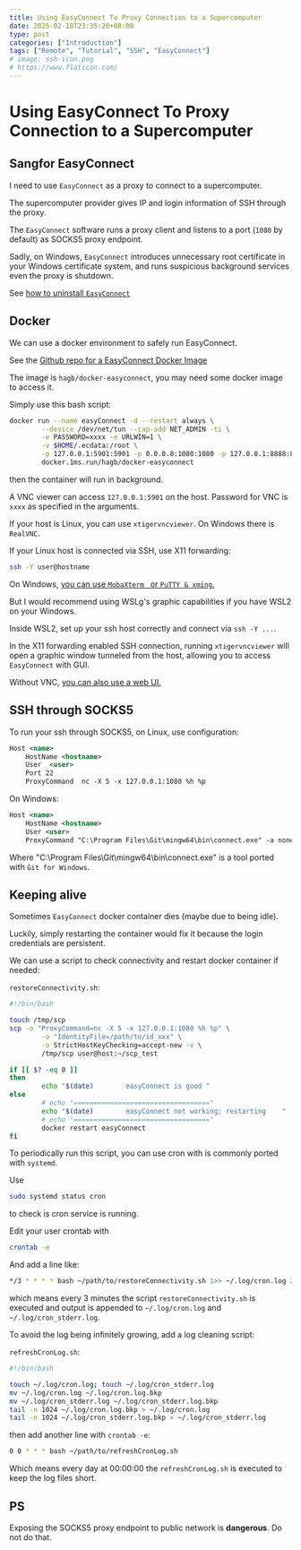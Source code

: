```yaml
---
title: Using EasyConnect To Proxy Connection to a Supercomputer
date: 2025-02-18T23:35:20+08:00
type: post
categories: ["Introduction"]
tags: ["Remote", "Tutorial", "SSH", "EasyConnect"]
# image: ssh-icon.png
# https://www.flaticon.com/
---
```


# Using EasyConnect To Proxy Connection to a Supercomputer

## Sangfor EasyConnect

I need to use `EasyConnect` as a proxy to connect to a supercomputer.

The supercomputer provider gives IP and login information of SSH through the proxy. 

The `EasyConnect` software runs a proxy client and listens to a port (`1080` by default) as SOCKS5 proxy endpoint.

Sadly, on Windows, `EasyConnect` introduces unnecessary root certificate in your Windows certificate system, and runs suspicious background services even the proxy is shutdown. 

See [how to uninstall `EasyConnect`](https://blog.csdn.net/m0_52116878/article/details/139015155)

## Docker

We can use a docker environment to safely run EasyConnect.

See the [Github repo for a EasyConnect Docker Image](https://github.com/docker-easyconnect/docker-easyconnect)

The image is `hagb/docker-easyconnect`, you may need some docker image to access it.

Simply use this bash script:

```bash
docker run --name easyConnect -d --restart always \
        --device /dev/net/tun --cap-add NET_ADMIN -ti \
        -e PASSWORD=xxxx -e URLWIN=1 \
        -v $HOME/.ecdata:/root \
        -p 127.0.0.1:5901:5901 -p 0.0.0.0:1080:1080 -p 127.0.0.1:8888:8888 \
        docker.1ms.run/hagb/docker-easyconnect
```

then the container will run in background.

A VNC viewer can access `127.0.0.1:5901` on the host. Password for VNC is `xxxx` as specified in the arguments. 

If your host is Linux, you can use `xtigervncviewer`. On Windows there is `RealVNC`.

If your Linux host is connected via SSH, use X11 forwarding:

```bash
ssh -Y user@hostname
```

On Windows, [you can use `MobaXterm ` or `PuTTY & xming`.](https://it.engineering.oregonstate.edu/run-x11-application-windows)

But I would recommend using WSLg's graphic capabilities if you have WSL2 on your Windows.

Inside WSL2, set up your ssh host correctly and connect via `ssh -Y ...`.

In the X11 forwarding enabled SSH connection, running `xtigervncviewer` will open a graphic window tunneled from the host, allowing you to access `EasyConnect` with GUI.

Without VNC, [you can also use a web UI.](https://github.com/docker-easyconnect/docker-easyconnect/blob/master/doc/usage.md#web-%E7%99%BB%E5%BD%95)

## SSH through SOCKS5

To run your ssh through SOCKS5, on Linux, use configuration:

``` xml
Host <name>
    HostName <hostname>
    User  <user>
    Port 22
    ProxyCommand  nc -X 5 -x 127.0.0.1:1080 %h %p
```

On Windows:

```xml
Host <name>
    HostName <hostname>
    User <user>
    ProxyCommand "C:\Program Files\Git\mingw64\bin\connect.exe" -a none -S localhost:31080 %h %p    
```

Where "C:\Program Files\Git\mingw64\bin\connect.exe" is a tool ported with `Git for Windows`.

## Keeping alive

Sometimes `EasyConnect` docker container dies (maybe due to being idle). 

Luckily, simply restarting the container would fix it because the login credentials are persistent.

We can use a script to check connectivity and restart docker container if needed:

`restoreConnectivity.sh`:

```bash
#!/bin/bash

touch /tmp/scp
scp -o "ProxyCommand=nc -X 5 -x 127.0.0.1:1080 %h %p" \
        -o "IdentityFile=/path/to/id_xxx" \
        -o StrictHostKeyChecking=accept-new -v \
        /tmp/scp user@host:~/scp_test

if [[ $? -eq 0 ]]
then
        echo "$(date)        easyConnect is good "
else
        # echo "=================================="
        echo "$(date)        easyConnect not working; restarting    "
        # echo "=================================="
        docker restart easyConnect
fi
```

To periodically run this script, you can use cron with is commonly ported with `systemd`. 

Use

```bash
sudo systemd status cron
```

to check is cron service is running.

Edit your user crontab with

```bash
crontab -e
```

And add a line like:

``` bash
*/3 * * * * bash ~/path/to/restoreConnectivity.sh 1>> ~/.log/cron.log 2>> ~/.log/cron_stderr.log
```

which means every 3 minutes the script `restoreConnectivity.sh` is executed and output is appended to `~/.log/cron.log` and `~/.log/cron_stderr.log`. 

To avoid the log being infinitely growing, add a log cleaning script:

`refreshCronLog.sh`:

```bash
#!/bin/bash

touch ~/.log/cron.log; touch ~/.log/cron_stderr.log
mv ~/.log/cron.log ~/.log/cron.log.bkp
mv ~/.log/cron_stderr.log ~/.log/cron_stderr.log.bkp
tail -n 1024 ~/.log/cron.log.bkp > ~/.log/cron.log
tail -n 1024 ~/.log/cron_stderr.log.bkp > ~/.log/cron_stderr.log
```

then add another line with `crontab -e`:

```bash
0 0 * * * bash ~/path/to/refreshCronLog.sh
```

Which means every day at 00:00:00 the `refreshCronLog.sh` is executed to keep the log files short.

## PS

Exposing the SOCKS5 proxy endpoint to public network is **dangerous**. Do not do that.
